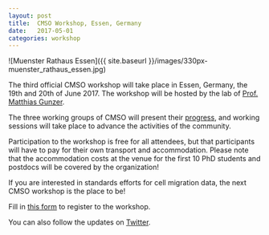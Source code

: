 ```yaml
---
layout: post
title:  CMSO Workshop, Essen, Germany
date:   2017-05-01
categories: workshop
---
```


![Muenster Rathaus Essen]({{ site.baseurl }}/images/330px-muenster_rathaus_essen.jpg)

The third official CMSO workshop will take place in Essen, Germany, the 19th
and 20th of June 2017. The workshop will be hosted by the lab of
[Prof. Matthias Gunzer](https://www.uni-due.de/zmb/members/gunzer/overview.shtml).

The three working groups of CMSO will present their
[progress](https://github.com/CellMigStandOrg/), and working sessions will
take place to advance the activities of the community.

Participation to the workshop is free for all attendees, but that participants
will have to pay for their own transport and accommodation. Please note that
the accommodation costs at the venue for the first 10 PhD students and
postdocs will be covered by the organization!

If you are interested in standards efforts for cell migration data, the next CMSO workshop is the place to be!

Fill in [this form](https://goo.gl/forms/eMs4m8YGZOmWOv0s1) to register to the
workshop.

You can also follow the updates on
[Twitter](https://twitter.com/CellMigStandOrg).
